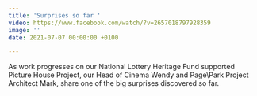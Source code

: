 ```yaml
---
title: 'Surprises so far '
video: https://www.facebook.com/watch/?v=2657018797928359
image: ''
date: 2021-07-07 00:00:00 +0100

---
```

As work progresses on our National Lottery Heritage Fund supported Picture House Project, our Head of Cinema Wendy and Page\\Park Project Architect Mark, share one of the big surprises discovered so far.